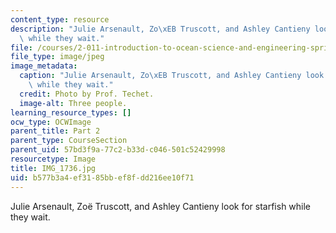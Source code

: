 ```yaml
---
content_type: resource
description: "Julie Arsenault, Zo\xEB Truscott, and Ashley Cantieny look for starfish\
  \ while they wait."
file: /courses/2-011-introduction-to-ocean-science-and-engineering-spring-2006/b577b3a4ef3185bbef8fdd216ee10f71_IMG_1736.jpg
file_type: image/jpeg
image_metadata:
  caption: "Julie Arsenault, Zo\xEB Truscott, and Ashley Cantieny look for starfish\
    \ while they wait."
  credit: Photo by Prof. Techet.
  image-alt: Three people.
learning_resource_types: []
ocw_type: OCWImage
parent_title: Part 2
parent_type: CourseSection
parent_uid: 57bd3f9a-77c2-b33d-c046-501c52429998
resourcetype: Image
title: IMG_1736.jpg
uid: b577b3a4-ef31-85bb-ef8f-dd216ee10f71
---
```

Julie Arsenault, Zoë Truscott, and Ashley Cantieny look for starfish while they wait.

